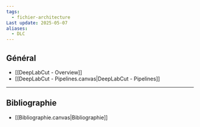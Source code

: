 ```yaml
---
tags:
  - fichier-architecture
Last update: 2025-05-07
aliases:
  - DLC
---
```

## Général
- [[DeepLabCut - Overview]]
- [[DeepLabCut - Pipelines.canvas|DeepLabCut - Pipelines]]


---
## Bibliographie
- [[Bibliographie.canvas|Bibliographie]]